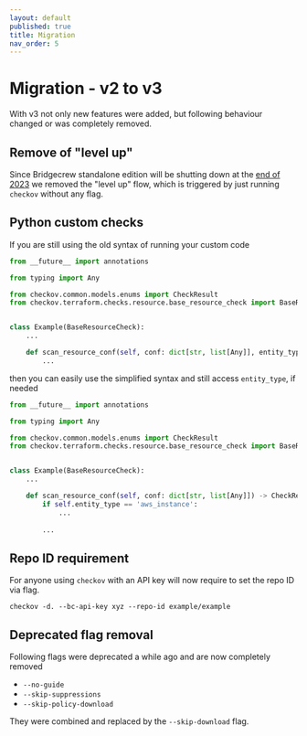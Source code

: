 ```yaml
---
layout: default
published: true
title: Migration
nav_order: 5
---
```


# Migration - v2 to v3

With v3 not only new features were added, but following behaviour changed or was completely removed.

## Remove of "level up"

Since Bridgecrew standalone edition will be shutting down at the [end of 2023](https://www.paloaltonetworks.com/services/support/end-of-life-announcements) we removed the "level up" flow, 
which is triggered by just running `checkov` without any flag.

## Python custom checks

If you are still using the old syntax of running your custom code

```python
from __future__ import annotations

from typing import Any

from checkov.common.models.enums import CheckResult
from checkov.terraform.checks.resource.base_resource_check import BaseResourceCheck


class Example(BaseResourceCheck):
    ...

    def scan_resource_conf(self, conf: dict[str, list[Any]], entity_type: str) -> CheckResult:
        ...
```

then you can easily use the simplified syntax and still access `entity_type`, if needed

```python
from __future__ import annotations

from typing import Any

from checkov.common.models.enums import CheckResult
from checkov.terraform.checks.resource.base_resource_check import BaseResourceCheck


class Example(BaseResourceCheck):
    ...

    def scan_resource_conf(self, conf: dict[str, list[Any]]) -> CheckResult:
        if self.entity_type == 'aws_instance':
            ...
        
        ...
```

## Repo ID requirement

For anyone using `checkov` with an API key will now require to set the repo ID via flag.

```shell
checkov -d. --bc-api-key xyz --repo-id example/example
```

## Deprecated flag removal

Following flags were deprecated a while ago and are now completely removed

- `--no-guide`
- `--skip-suppressions`
- `--skip-policy-download`

They were combined and replaced by the `--skip-download` flag. 
